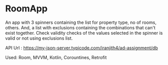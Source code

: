# RoomApp

An app with 3 spinners containing the list for property type, no of rooms, others. And, a list with exclusions containing the combinations that can't exist together.
Check validity checks of the values selected in the spinner is valid or not using exclusions list.

API Url : https://my-json-server.typicode.com/iranjith4/ad-assignment/db

Used: Room, MVVM, Kotlin, Corountines, Retrofit
